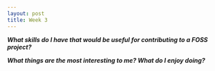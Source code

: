 ```yaml
---
layout: post
title: Week 3
---
```



**_What skills do I have that would be useful for contributing to a FOSS project?_**



**_What things are the most interesting to me? What do I enjoy doing?_**
